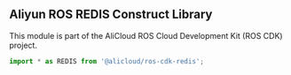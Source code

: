 ## Aliyun ROS REDIS Construct Library

This module is part of the AliCloud ROS Cloud Development Kit (ROS CDK) project.

```python
import * as REDIS from '@alicloud/ros-cdk-redis';
```
